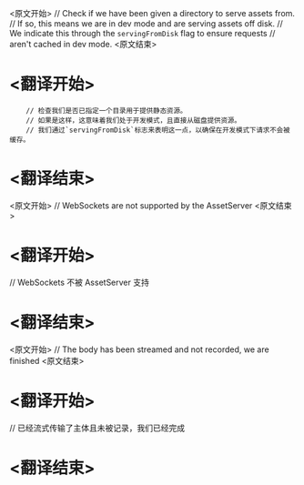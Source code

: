 
<原文开始>
		// Check if we have been given a directory to serve assets from.
		// If so, this means we are in dev mode and are serving assets off disk.
		// We indicate this through the `servingFromDisk` flag to ensure requests
		// aren't cached in dev mode.
<原文结束>

# <翻译开始>
		// 检查我们是否已指定一个目录用于提供静态资源。
		// 如果是这样，这意味着我们处于开发模式，且直接从磁盘提供资源。
		// 我们通过`servingFromDisk`标志来表明这一点，以确保在开发模式下请求不会被缓存。
# <翻译结束>


<原文开始>
// WebSockets are not supported by the AssetServer
<原文结束>

# <翻译开始>
// WebSockets 不被 AssetServer 支持
# <翻译结束>


<原文开始>
// The body has been streamed and not recorded, we are finished
<原文结束>

# <翻译开始>
// 已经流式传输了主体且未被记录，我们已经完成
# <翻译结束>

